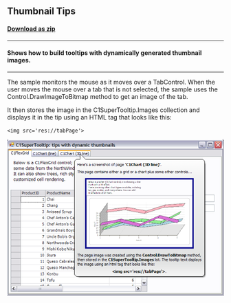 ## Thumbnail Tips
#### [Download as zip](https://grapecity.github.io/DownGit/#/home?url=https://github.com/GrapeCity/ComponentOne-WinForms-Samples/tree/master/NetFramework\SuperTooltip\CS\ThumbnailTips)
____
#### Shows how to build tooltips with dynamically generated thumbnail images.
____
The sample monitors the mouse as it moves over a TabControl.
When the user moves the mouse over a tab that is not selected, the sample uses the Control.DrawImageToBitmap method to get an image of the tab.

It then stores the image in the C1SuperTooltip.Images collection and displays it in the tip using an HTML tag that looks like this:

	<img src='res://tabPage'>

![screenshot](screenshot.png)
